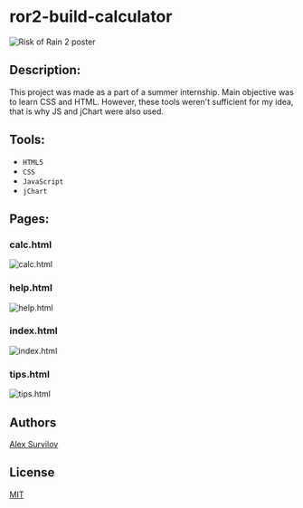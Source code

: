 # ror2-build-calculator

![Risk of Rain 2 poster](https://upload.wikimedia.org/wikipedia/en/c/c1/Risk_of_Rain_2.jpg)

## Description:
This project was made as a part of a summer internship. Main objective was to learn CSS and HTML. However, these tools weren't sufficient for my idea, that is why JS and jChart were also used.

## Tools:
* `HTML5`
* `CSS`
* `JavaScript`
* `jChart`

## Pages:

### calc.html
![calc.html](https://github.com/user-attachments/assets/64aa6926-16a3-4bb1-b2c0-a2c87b7b5fc5)

### help.html
![help.html](https://github.com/user-attachments/assets/b91adb29-bc41-4da0-a2ea-a2a9ce3b129a)

### index.html
![index.html](https://github.com/user-attachments/assets/10ad68ef-f36b-4688-a6e0-54f3118730b3)

### tips.html
![tips.html](https://github.com/user-attachments/assets/f39bdca4-dbaa-47e3-9894-525c30985021)

## Authors

[Alex Survilov](https://github.com/No1CareZ)

## License

[MIT](https://choosealicense.com/licenses/mit/)
